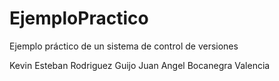 # EjemploPractico
Ejemplo práctico de un sistema de control de versiones 

Kevin Esteban Rodriguez Guijo
Juan Angel Bocanegra Valencia